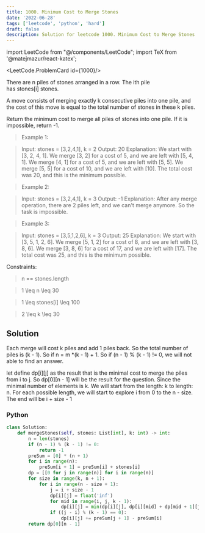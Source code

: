 ```yaml
---
title: 1000. Minimum Cost to Merge Stones
date: '2022-06-28'
tags: ['leetcode', 'python', 'hard']
draft: false
description: Solution for leetcode 1000. Minimum Cost to Merge Stones
---
```

import LeetCode from "@/components/LeetCode";
import TeX from '@matejmazur/react-katex';

<LeetCode.ProblemCard id={1000}/>
 
There are n piles of stones arranged in a row. The ith pile has stones[i] stones.

A move consists of merging exactly k consecutive piles into one pile, and the cost of this move is equal to the total number of stones in these k piles.

Return the minimum cost to merge all piles of stones into one pile. If it is impossible, return -1.

 > Example 1:

 > Input: stones = [3,2,4,1], k = 2
 > Output: 20
 > Explanation: We start with [3, 2, 4, 1].
 > We merge [3, 2] for a cost of 5, and we are left with [5, 4, 1].
 > We merge [4, 1] for a cost of 5, and we are left with [5, 5].
 > We merge [5, 5] for a cost of 10, and we are left with [10].
 > The total cost was 20, and this is the minimum possible.

 > Example 2:

 > Input: stones = [3,2,4,1], k = 3
 > Output: -1
 > Explanation: After any merge operation, there are 2 piles left, and we can't merge anymore.  So the task is impossible.

 > Example 3:

 > Input: stones = [3,5,1,2,6], k = 3
 > Output: 25
 > Explanation: We start with [3, 5, 1, 2, 6].
 > We merge [5, 1, 2] for a cost of 8, and we are left with [3, 8, 6].
 > We merge [3, 8, 6] for a cost of 17, and we are left with [17].
 > The total cost was 25, and this is the minimum possible.

Constraints:

 > n == stones.length

 > 1 <TeX>\leq</TeX> n <TeX>\leq</TeX> 30

 > 1 <TeX>\leq</TeX> stones[i] <TeX>\leq</TeX> 100

 > 2 <TeX>\leq</TeX> k <TeX>\leq</TeX> 30

## Solution
Each merge will cost k piles and add 1 piles back. So the total number of piles is (k - 1). So if n = m *(k - 1) + 1. So if (n - 1) % (k - 1) != 0, we will not able to find an answer. 

let define dp[i][j] as the result that is the minimal cost to merge the piles from i to j. So dp[0][n - 1] will be the result for the question. Since the minimal number of elements is k. We will start from the length: k to length: n. For each possible length, we will start to explore i from 0 to the n - size. The end will be i + size - 1
### Python
```python
class Solution:
    def mergeStones(self, stones: List[int], k: int) -> int:
        n = len(stones)
        if (n - 1) % (k - 1) != 0:
            return -1
        preSum = [0] * (n + 1)
        for i in range(n):
            preSum[i + 1] = preSum[i] + stones[i]
        dp = [[0 for j in range(n)] for i in range(n)]
        for size in range(k, n + 1):
            for i in range(n - size + 1):
                j = i + size - 1
                dp[i][j] = float('inf')
                for mid in range(i, j, k - 1):
                    dp[i][j] = min(dp[i][j], dp[i][mid] + dp[mid + 1][j])
                if ((j - i) % (k - 1) == 0):
                    dp[i][j] += preSum[j + 1] - preSum[i]
        return dp[0][n - 1]

```
